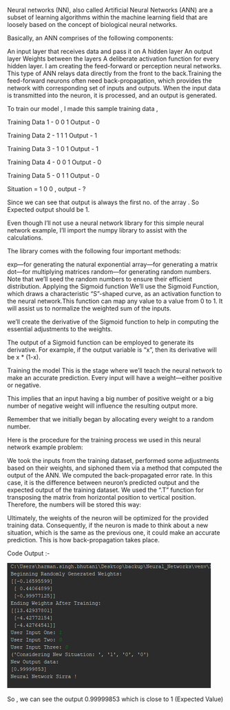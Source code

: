 Neural networks (NN), also called Artificial Neural Networks (ANN) are a subset of learning algorithms within the machine learning field that are loosely based on the concept of biological neural networks.

Basically, an ANN comprises of the following components:

An input layer that receives data and pass it on
A hidden layer
An output layer
Weights between the layers
A deliberate activation function for every hidden layer.
 I am  creating  the feed-forward or perception neural networks. This type of ANN relays data directly from the front to the back.Training the feed-forward neurons often need back-propagation, which provides the network with corresponding set of inputs and outputs. When the input data is transmitted into the neuron, it is processed, and an output is generated.

To train our model , I made this sample training data , 

Training Data 1 - 0 0 1 Output - 0

Training Data 2 - 1 1 1 Output - 1

Training Data 3 - 1 0 1 Output - 1

Training Data 4  - 0 0 1 Output - 0

Training Data 5 - 0 1 1 Output - 0

Situation = 1 0 0 , output - ?

Since we can see that output is always the first no. of the array . So Expected output should be 1.

Even though I’ll not use a neural network library for this simple neural network example, I’ll import the numpy library to assist with the calculations.

The library comes with the following four important methods:

exp—for generating the natural exponential
array—for generating a matrix
dot—for multiplying matrices
random—for generating random numbers. Note that we’ll seed the random numbers to ensure their efficient distribution.
Applying the Sigmoid function
We’ll use the Sigmoid Function, which draws a characteristic “S”-shaped curve, as an activation function to the neural network.This function can map any value to a value from 0 to 1. It will assist us to normalize the weighted sum of the inputs.

we’ll create the derivative of the Sigmoid function to help in computing the essential adjustments to the weights.

The output of a Sigmoid function can be employed to generate its derivative. For example, if the output variable is “x”, then its derivative will be x * (1-x).

Training the model
This is the stage where we’ll teach the neural network to make an accurate prediction. Every input will have a weight—either positive or negative.

This implies that an input having a big number of positive weight or a big number of negative weight will influence the resulting output more.

Remember that we initially began by allocating every weight to a random number.

Here is the procedure for the training process we used in this neural network example problem:

We took the inputs from the training dataset, performed some adjustments based on their weights, and siphoned them via a method that computed the output of the ANN.
We computed the back-propagated error rate. In this case, it is the difference between neuron’s predicted output and the expected output of the training dataset.
We used the “.T” function for transposing the matrix from horizontal position to vertical position. Therefore, the numbers will be stored this way:

Ultimately, the weights of the neuron will be optimized for the provided training data. Consequently, if the neuron is made to think about a new situation, which is the same as the previous one, it could make an accurate prediction. This is how back-propagation takes place.



Code Output :-


![img](https://github.com/HarmanBhutani/Neural_Networks/blob/master/N_N.PNG)

So , we can see the output 0.99999853 which is close to 1 (Expected Value)

